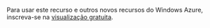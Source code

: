 Para usar este recurso e outros novos recursos do Windows Azure, inscreva-se na [visualização gratuita](https://account.windowsazure.com/PreviewFeatures).


